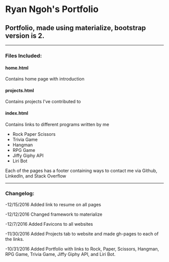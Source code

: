 # Ryan Ngoh's Portfolio
## Portfolio, made using materialize, bootstrap version is 2.
___
### Files Included:
#### **home.html**

Contains home page with introduction

#### **projects.html**

Contains projects I've contributed to
	
#### **index.html**

Contains links to different programs written by me
+ Rock Paper Scissors
+ Trivia Game
+ Hangman
+ RPG Game
+ Jiffy Giphy API
+ Liri Bot

Each of the pages has a footer containing ways to contact me via Github, LinkedIn, and Stack Overflow


___

### Changelog:
-12/15/2016 Added link to resume on all pages

-12/12/2016 Changed framework to materialize

-12/7/2016 Added Favicons to all websites

-11/30/2016 Added Projects tab to website and made gh-pages to each of the links.

-10/31/2016 Added Portfolio with links to Rock, Paper, Scissors, Hangman, RPG Game, Trivia Game, Jiffy Giphy API, and Liri Bot.


